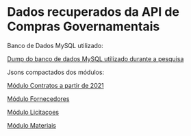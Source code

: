 # Dados recuperados da API de Compras Governamentais

Banco de Dados MySQL utilizado:

[Dump do banco de dados MySQL utilizado durante a pesquisa](Dump%20do%20Banco%20Mysql)

Jsons compactados dos módulos:

[Módulo Contratos a partir de 2021](M%C3%B3dulo%20Contratos%20a%20partir%20de%202021)

[Módulo Fornecedores](M%C3%B3dulo%20Fornecedores)

[Módulo Licitaçoes](M%C3%B3dulo%20Licita%C3%A7%C3%B5es)

[Módulo Materiais](M%C3%B3dulo%20Materiais)
